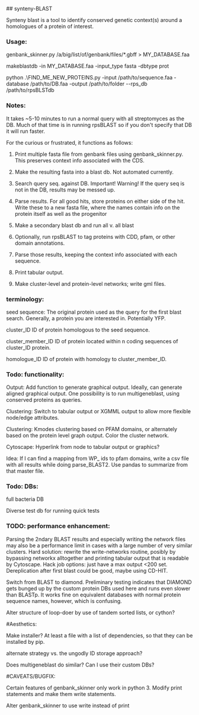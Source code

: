 # # s y n t e n y - B L A S T 

Synteny blast is a tool to identify conserved genetic context(s) around a homologues of a protein of interest.

### Usage:

genbank_skinner.py /a/big/list/of/genbank/files/\*.gbff > MY_DATABASE.faa

makeblastdb -in  MY_DATABASE.faa -input_type fasta -dbtype prot

python .\FIND_ME_NEW_PROTEINS.py -input /path/to/sequence.faa -database /path/to/DB.faa -output /path/to/folder  --rps_db /path/to/rpsBLSTdb

### Notes:

It takes ~5-10 minutes to run a normal query with all streptomyces as the DB.  Much of that time is in running rpsBLAST so if you don't specify that DB it will run faster.

For the curious or frustrated, it functions as follows:
1.  Print multiple fasta file from genbank files using genbank_skinner.py.  This preserves context info associated with the CDS.

2.  Make the resulting fasta into a blast db.  Not automated currently.

3.  Search query seq. against DB.  Important! Warning! If the query seq is not in the DB, results may be messed up.

4.  Parse results.  For all good hits, store proteins on either side of the hit.  Write these to a new fasta file, where the names contain info on the protein itself as well as the progenitor

5.  Make a secondary blast db and run all v. all blast

6.  Optionally, run rpsBLAST to tag proteins with CDD, pfam, or other domain annotations.

7.  Parse those results, keeping the context info associated with each sequence.

8.  Print tabular output.

9.  Make cluster-level and protein-level networks; write gml files.


### terminology:
seed sequence:        The original protein used as the query for the first blast search.  Generally, a protein you are interested in.  Potentially YFP.

cluster_ID            ID of protein homologous to the seed sequence.

cluster_member_ID     ID of protein located within n coding sequences of cluster_ID protein.

homologue_ID          ID of protein with homology to cluster_member_ID.

### Todo: functionality:

Output:  Add function to generate graphical output.  Ideally, can generate aligned graphical output.  One possibility is to run multigeneblast, using conserved proteins as queries.

Clustering:  Switch to tabular output or XGMML output to allow more flexible node/edge attributes.

Clustering:  Kmodes clustering based on PFAM domains, or alternately based on the protein level graph output.  Color the cluster network.

Cytoscape:  Hyperlink from node to tabular output or graphics?

Idea:  If I can find a mapping from WP_ ids to pfam domains, write a csv file with all results while doing parse_BLAST2.  Use pandas to summarize from that master file.


### Todo: DBs:

full bacteria DB

Diverse test db for running quick tests

### TODO: performance enhancement:

Parsing the 2ndary BLAST results and especially writing the network files may also be a performance limit in cases with a large number of very similar clusters.  Hard solution: rewrite the write-networks routine, posibly by bypassing networkx alltogether and printing tabular output that is readable by Cytoscape. Hack job options:  just have a max output <200 set. Dereplication after first blast could be good, maybe using CD-HIT.

Switch from BLAST to diamond.  Preliminary testing indicates that DIAMOND gets bunged up by the custom protein DBs used here and runs even slower than BLASTp.  It works fine on equivalent databases with normal protein sequence names, however, which is confusing.

Alter structure of loop-doer by use of tandem sorted lists, or cython?

#Aesthetics:

Make installer?  At least a file with a list of dependencies, so that they can be installed by pip.

alternate strategy vs. the ungodly ID storage approach?

Does multigeneblast do similar? Can I use their custom DBs?


#CAVEATS/BUGFIX:

Certain features of genbank_skinner only work in python 3.  Modify print statements and make them write statements.

Alter genbank_skinner to use write instead of print
